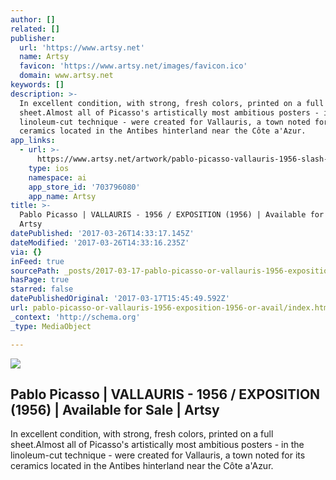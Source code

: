 ```yaml
---
author: []
related: []
publisher:
  url: 'https://www.artsy.net'
  name: Artsy
  favicon: 'https://www.artsy.net/images/favicon.ico'
  domain: www.artsy.net
keywords: []
description: >-
  In excellent condition, with strong, fresh colors, printed on a full
  sheet.Almost all of Picasso's artistically most ambitious posters - in the
  linoleum-cut technique - were created for Vallauris, a town noted for its
  ceramics located in the Antibes hinterland near the Côte a'Azur.
app_links:
  - url: >-
      https://www.artsy.net/artwork/pablo-picasso-vallauris-1956-slash-exposition-1
    type: ios
    namespace: ai
    app_store_id: '703796080'
    app_name: Artsy
title: >-
  Pablo Picasso | VALLAURIS - 1956 / EXPOSITION (1956) | Available for Sale |
  Artsy
datePublished: '2017-03-26T14:33:17.145Z'
dateModified: '2017-03-26T14:33:16.235Z'
via: {}
inFeed: true
sourcePath: _posts/2017-03-17-pablo-picasso-or-vallauris-1956-exposition-1956-or-avail.md
hasPage: true
starred: false
datePublishedOriginal: '2017-03-17T15:45:49.592Z'
url: pablo-picasso-or-vallauris-1956-exposition-1956-or-avail/index.html
_context: 'http://schema.org'
_type: MediaObject

---
```

<article style=""><img src="https://d7hftxdivxxvm.cloudfront.net/?resize_to=fit&amp;width=421&amp;height=640&amp;quality=95&amp;src=https%3A%2F%2Fd32dm0rphc51dk.cloudfront.net%2FEMUWhh-MBhafNDUA-Zb9nw%2Flarge.jpg" /><h1>Pablo Picasso | VALLAURIS - 1956 / EXPOSITION (1956) | Available for Sale | Artsy</h1><p>In excellent condition, with strong, fresh colors, printed on a full sheet.Almost all of Picasso's artistically most ambitious posters - in the linoleum-cut technique - were created for Vallauris, a town noted for its ceramics located in the Antibes hinterland near the Côte a'Azur.</p></article>